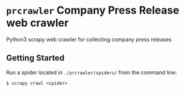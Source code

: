 # `prcrawler` Company Press Release web crawler

Python3 scrapy web crawler for collecting company press releases

## Getting Started 

Run a spider located in `./prcrawler/spiders/` from the command line:

`$ scrapy crawl <spider>`
